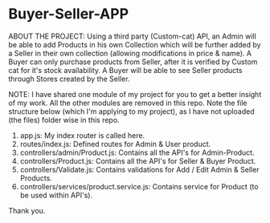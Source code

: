 # Buyer-Seller-APP

ABOUT THE PROJECT:
Using a third party (Custom-cat) API, an Admin will be able to add Products in his own Collection which will be further added by a Seller in their own collection (allowing modifications in price & name).
A Buyer can only purchase products from Seller, after it is verified by Custom cat for it's stock availability.
A Buyer will be able to see Seller products through Stores created by the Seller.


NOTE: I have shared one module of my project for you to get a better insight of my work. All the other modules are removed in this repo. 
Note the file structure below (which I'm applying to my project), as I have not uploaded (the files) folder wise in this repo.

1. app.js: My index router is called here.
2. routes/index.js: Defined routes for Admin & User product.
3. controllers/admin/Product.js: Contains all the API's for Admin-Product.
4. controllers/Product.js: Contains all the API's for Seller & Buyer Product.
5. controllers/Validate.js: Contains validations for Add / Edit Admin & Seller Products.
6. controllers/services/product.service.js: Contains service for Product (to be used within API's).

Thank you.
